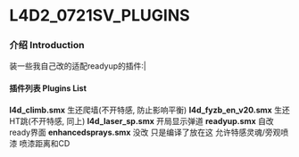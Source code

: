 # L4D2_0721SV_PLUGINS

### 介绍 Introduction
装一些我自己改的适配readyup的插件:|

#### 插件列表 Plugins List
**l4d_climb.smx** 生还爬墙(不开特感, 防止影响平衡)
**l4d_fyzb_en_v20.smx** 生还HT跳(不开特感, 同上)
**l4d_laser_sp.smx** 开局显示弹道
**readyup.smx** 自改ready界面
**enhancedsprays.smx** 没改 只是编译了放在这 允许特感灵魂/旁观喷漆 喷漆距离和CD